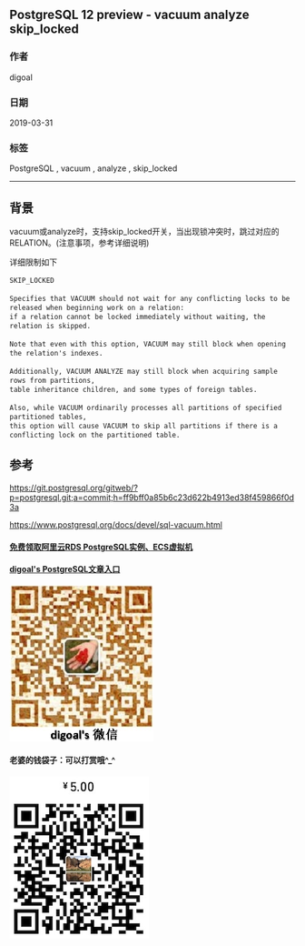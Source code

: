 ## PostgreSQL 12 preview - vacuum analyze skip_locked  
                                                                          
### 作者                                                                          
digoal                                                                          
                                                                          
### 日期                                                                          
2019-03-31                                                                          
                                                                          
### 标签                                                                          
PostgreSQL , vacuum , analyze , skip_locked  
                                                                          
----                                                                          
                                                                          
## 背景    
vacuum或analyze时，支持skip_locked开关，当出现锁冲突时，跳过对应的RELATION。(注意事项，参考详细说明)  
  
详细限制如下  
  
```  
SKIP_LOCKED  
  
Specifies that VACUUM should not wait for any conflicting locks to be released when beginning work on a relation:   
if a relation cannot be locked immediately without waiting, the relation is skipped.   
  
Note that even with this option, VACUUM may still block when opening the relation's indexes.   
  
Additionally, VACUUM ANALYZE may still block when acquiring sample rows from partitions,   
table inheritance children, and some types of foreign tables.   
  
Also, while VACUUM ordinarily processes all partitions of specified partitioned tables,   
this option will cause VACUUM to skip all partitions if there is a conflicting lock on the partitioned table.  
```  
    
## 参考    
https://git.postgresql.org/gitweb/?p=postgresql.git;a=commit;h=ff9bff0a85b6c23d622b4913ed38f459866f0d3a  
  
https://www.postgresql.org/docs/devel/sql-vacuum.html  
    
  
  
  
  
  
  
  
  
  
#### [免费领取阿里云RDS PostgreSQL实例、ECS虚拟机](https://free.aliyun.com/ "57258f76c37864c6e6d23383d05714ea")
  
  
#### [digoal's PostgreSQL文章入口](https://github.com/digoal/blog/blob/master/README.md "22709685feb7cab07d30f30387f0a9ae")
  
  
![digoal's weixin](../pic/digoal_weixin.jpg "f7ad92eeba24523fd47a6e1a0e691b59")
  
  
#### 老婆的钱袋子：可以打赏哦^_^  
![wife's weixin ds](../pic/wife_weixin_ds.jpg "acd5cce1a143ef1d6931b1956457bc9f")
  
